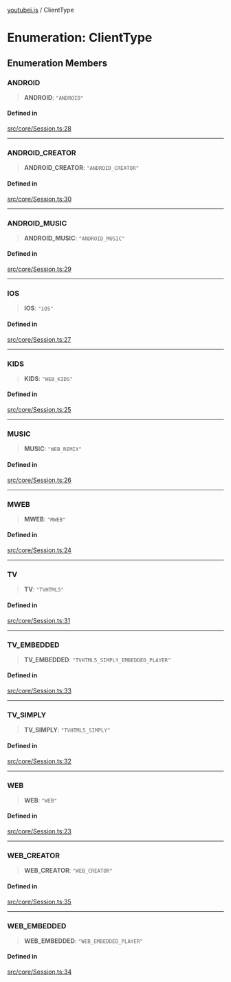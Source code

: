 [youtubei.js](../README.md) / ClientType

# Enumeration: ClientType

## Enumeration Members

### ANDROID

> **ANDROID**: `"ANDROID"`

#### Defined in

[src/core/Session.ts:28](https://github.com/LuanRT/YouTube.js/blob/e1650e12979e68b9546bc63989f86b651960a10a/src/core/Session.ts#L28)

***

### ANDROID\_CREATOR

> **ANDROID\_CREATOR**: `"ANDROID_CREATOR"`

#### Defined in

[src/core/Session.ts:30](https://github.com/LuanRT/YouTube.js/blob/e1650e12979e68b9546bc63989f86b651960a10a/src/core/Session.ts#L30)

***

### ANDROID\_MUSIC

> **ANDROID\_MUSIC**: `"ANDROID_MUSIC"`

#### Defined in

[src/core/Session.ts:29](https://github.com/LuanRT/YouTube.js/blob/e1650e12979e68b9546bc63989f86b651960a10a/src/core/Session.ts#L29)

***

### IOS

> **IOS**: `"iOS"`

#### Defined in

[src/core/Session.ts:27](https://github.com/LuanRT/YouTube.js/blob/e1650e12979e68b9546bc63989f86b651960a10a/src/core/Session.ts#L27)

***

### KIDS

> **KIDS**: `"WEB_KIDS"`

#### Defined in

[src/core/Session.ts:25](https://github.com/LuanRT/YouTube.js/blob/e1650e12979e68b9546bc63989f86b651960a10a/src/core/Session.ts#L25)

***

### MUSIC

> **MUSIC**: `"WEB_REMIX"`

#### Defined in

[src/core/Session.ts:26](https://github.com/LuanRT/YouTube.js/blob/e1650e12979e68b9546bc63989f86b651960a10a/src/core/Session.ts#L26)

***

### MWEB

> **MWEB**: `"MWEB"`

#### Defined in

[src/core/Session.ts:24](https://github.com/LuanRT/YouTube.js/blob/e1650e12979e68b9546bc63989f86b651960a10a/src/core/Session.ts#L24)

***

### TV

> **TV**: `"TVHTML5"`

#### Defined in

[src/core/Session.ts:31](https://github.com/LuanRT/YouTube.js/blob/e1650e12979e68b9546bc63989f86b651960a10a/src/core/Session.ts#L31)

***

### TV\_EMBEDDED

> **TV\_EMBEDDED**: `"TVHTML5_SIMPLY_EMBEDDED_PLAYER"`

#### Defined in

[src/core/Session.ts:33](https://github.com/LuanRT/YouTube.js/blob/e1650e12979e68b9546bc63989f86b651960a10a/src/core/Session.ts#L33)

***

### TV\_SIMPLY

> **TV\_SIMPLY**: `"TVHTML5_SIMPLY"`

#### Defined in

[src/core/Session.ts:32](https://github.com/LuanRT/YouTube.js/blob/e1650e12979e68b9546bc63989f86b651960a10a/src/core/Session.ts#L32)

***

### WEB

> **WEB**: `"WEB"`

#### Defined in

[src/core/Session.ts:23](https://github.com/LuanRT/YouTube.js/blob/e1650e12979e68b9546bc63989f86b651960a10a/src/core/Session.ts#L23)

***

### WEB\_CREATOR

> **WEB\_CREATOR**: `"WEB_CREATOR"`

#### Defined in

[src/core/Session.ts:35](https://github.com/LuanRT/YouTube.js/blob/e1650e12979e68b9546bc63989f86b651960a10a/src/core/Session.ts#L35)

***

### WEB\_EMBEDDED

> **WEB\_EMBEDDED**: `"WEB_EMBEDDED_PLAYER"`

#### Defined in

[src/core/Session.ts:34](https://github.com/LuanRT/YouTube.js/blob/e1650e12979e68b9546bc63989f86b651960a10a/src/core/Session.ts#L34)
